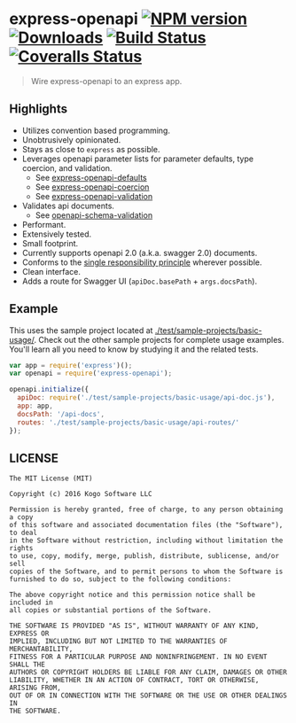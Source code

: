 # express-openapi [![NPM version][npm-image]][npm-url] [![Downloads][downloads-image]][npm-url] [![Build Status][travis-image]][travis-url] [![Coveralls Status][coveralls-image]][coveralls-url]
> Wire express-openapi to an express app.

## Highlights

* Utilizes convention based programming.
* Unobtrusively opinionated.
* Stays as close to `express` as possible.
* Leverages openapi parameter lists for parameter defaults, type coercion,
and validation.
  * See [express-openapi-defaults](https://github.com/kogosoftwarellc/express-openapi-defaults)
  * See [express-openapi-coercion](https://github.com/kogosoftwarellc/express-openapi-coercion)
  * See [express-openapi-validation](https://github.com/kogosoftwarellc/express-openapi-validation)
* Validates api documents.
  * See [openapi-schema-validation](https://github.com/kogosoftwarellc/openapi-schema-validation)
* Performant.
* Extensively tested.
* Small footprint.
* Currently supports openapi 2.0 (a.k.a. swagger 2.0) documents.
* Conforms to the [single responsibility principle](https://en.wikipedia.org/wiki/Single_responsibility_principle)
wherever possible.
* Clean interface.
* Adds a route for Swagger UI (`apiDoc.basePath` + `args.docsPath`).

## Example

This uses the sample project located at [./test/sample-projects/basic-usage/](
https://github.com/kogosoftwarellc/express-openapi/test/sample-projects/basic-usage).
Check out the other sample projects for complete usage examples.  You'll learn all
you need to know by studying it and the related tests.

```javascript
var app = require('express')();
var openapi = require('express-openapi');

openapi.initialize({
  apiDoc: require('./test/sample-projects/basic-usage/api-doc.js'),
  app: app,
  docsPath: '/api-docs',
  routes: './test/sample-projects/basic-usage/api-routes/'
});

```

## LICENSE
``````
The MIT License (MIT)

Copyright (c) 2016 Kogo Software LLC

Permission is hereby granted, free of charge, to any person obtaining a copy
of this software and associated documentation files (the "Software"), to deal
in the Software without restriction, including without limitation the rights
to use, copy, modify, merge, publish, distribute, sublicense, and/or sell
copies of the Software, and to permit persons to whom the Software is
furnished to do so, subject to the following conditions:

The above copyright notice and this permission notice shall be included in
all copies or substantial portions of the Software.

THE SOFTWARE IS PROVIDED "AS IS", WITHOUT WARRANTY OF ANY KIND, EXPRESS OR
IMPLIED, INCLUDING BUT NOT LIMITED TO THE WARRANTIES OF MERCHANTABILITY,
FITNESS FOR A PARTICULAR PURPOSE AND NONINFRINGEMENT. IN NO EVENT SHALL THE
AUTHORS OR COPYRIGHT HOLDERS BE LIABLE FOR ANY CLAIM, DAMAGES OR OTHER
LIABILITY, WHETHER IN AN ACTION OF CONTRACT, TORT OR OTHERWISE, ARISING FROM,
OUT OF OR IN CONNECTION WITH THE SOFTWARE OR THE USE OR OTHER DEALINGS IN
THE SOFTWARE.
``````

[downloads-image]: http://img.shields.io/npm/dm/express-openapi.svg
[npm-url]: https://npmjs.org/package/express-openapi
[npm-image]: http://img.shields.io/npm/v/express-openapi.svg

[travis-url]: https://travis-ci.org/kogosoftwarellc/express-openapi
[travis-image]: http://img.shields.io/travis/kogosoftwarellc/express-openapi.svg

[coveralls-url]: https://coveralls.io/r/kogosoftwarellc/express-openapi
[coveralls-image]: http://img.shields.io/coveralls/kogosoftwarellc/express-openapi/master.svg
